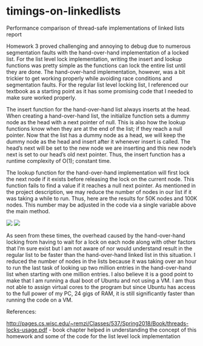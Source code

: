 # timings-on-linkedlists
Performance comparison of thread-safe implementations of linked lists report

Homework 3 proved challenging and annoying to debug due to numerous segmentation faults with the hand-over-hand implementation of a locked list. For the list level lock implementation, writing the insert and lookup functions was pretty simple as the functions can lock the entire list until they are done. The hand-over-hand implementation, however, was a bit trickier to get working properly while avoiding race conditions and segmentation faults. For the regular list level locking list, I referenced our textbook as a starting point as it has some promising code that I needed to make sure worked properly.

The insert function for the hand-over-hand list always inserts at the head. When creating a hand-over-hand list, the initialize function sets a dummy node as the head with a next pointer of null. This is also how the lookup functions know when they are at the end of the list; if they reach a null pointer. Now that the list has a dummy node as a head, we will keep the dummy node as the head and insert after it whenever insert is called. The head’s next will be set to the new node we are inserting and this new node’s next is set to our head’s old next pointer. Thus, the insert function has a runtime complexity of O(1); constant time.

The lookup function for the hand-over-hand implementation will first lock the next node if it exists before releasing the lock on the current node. This function fails to find a value if it reaches a null next pointer. As mentioned in the project description, we may reduce the number of nodes in our list if it was taking a while to run. Thus, here are the results for 50K nodes and 100K nodes. This number may be adjusted in the code via a single variable above the main method.

![](https://i.imgur.com/vul0BU9.png)
![](https://i.imgur.com/c2HGeRm.png)
  
As seen from these times, the overhead caused by the hand-over-hand locking from having to wait for a lock on each node along with other factors that I’m sure exist but I am not aware of nor would understand result in the regular list to be faster than the hand-over-hand linked list in this situation. I reduced the number of nodes in the lists because it was taking over an hour to run the last task of looking up two million entries in the hand-over-hand list when starting with one million entries. I also believe it is a good point to make that I am running a dual boot of Ubuntu and not using a VM. I am thus not able to assign virtual cores to the program but since Ubuntu has access to the full power of my PC, 24 gigs of RAM, it is still significantly faster than running the code on a VM.


References:

http://pages.cs.wisc.edu/~remzi/Classes/537/Spring2018/Book/threads-locks-usage.pdf - book chapter helped in understanding the concept of this homework and some of the code for the list level lock implementation
